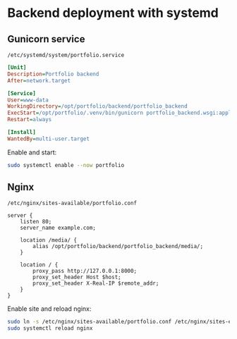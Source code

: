 # Backend deployment with systemd

## Gunicorn service

`/etc/systemd/system/portfolio.service`

```ini
[Unit]
Description=Portfolio backend
After=network.target

[Service]
User=www-data
WorkingDirectory=/opt/portfolio/backend/portfolio_backend
ExecStart=/opt/portfolio/.venv/bin/gunicorn portfolio_backend.wsgi:application --bind 0.0.0.0:8000
Restart=always

[Install]
WantedBy=multi-user.target
```

Enable and start:

```bash
sudo systemctl enable --now portfolio
```

## Nginx

`/etc/nginx/sites-available/portfolio.conf`

```nginx
server {
    listen 80;
    server_name example.com;

    location /media/ {
        alias /opt/portfolio/backend/portfolio_backend/media/;
    }

    location / {
        proxy_pass http://127.0.0.1:8000;
        proxy_set_header Host $host;
        proxy_set_header X-Real-IP $remote_addr;
    }
}
```

Enable site and reload nginx:

```bash
sudo ln -s /etc/nginx/sites-available/portfolio.conf /etc/nginx/sites-enabled/
sudo systemctl reload nginx
```

